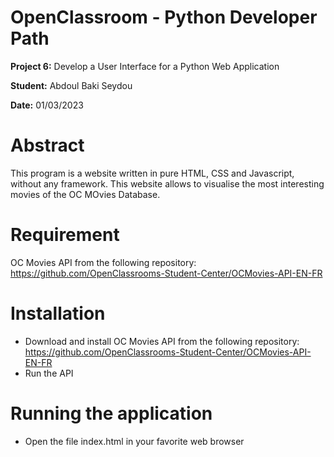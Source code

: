 # OpenClassroom - Python Developer Path

**Project 6:** Develop a User Interface for a Python Web Application

**Student:** Abdoul Baki Seydou

**Date:** 01/03/2023

# Abstract

This program is a website written in pure HTML, CSS and Javascript, without any framework.
This website allows to visualise the most interesting movies of the OC MOvies Database.

# Requirement

OC Movies API from the following repository: https://github.com/OpenClassrooms-Student-Center/OCMovies-API-EN-FR


# Installation

* Download and install OC Movies API from the following repository: https://github.com/OpenClassrooms-Student-Center/OCMovies-API-EN-FR
* Run the API



# Running the application

* Open the file index.html in your favorite web browser

